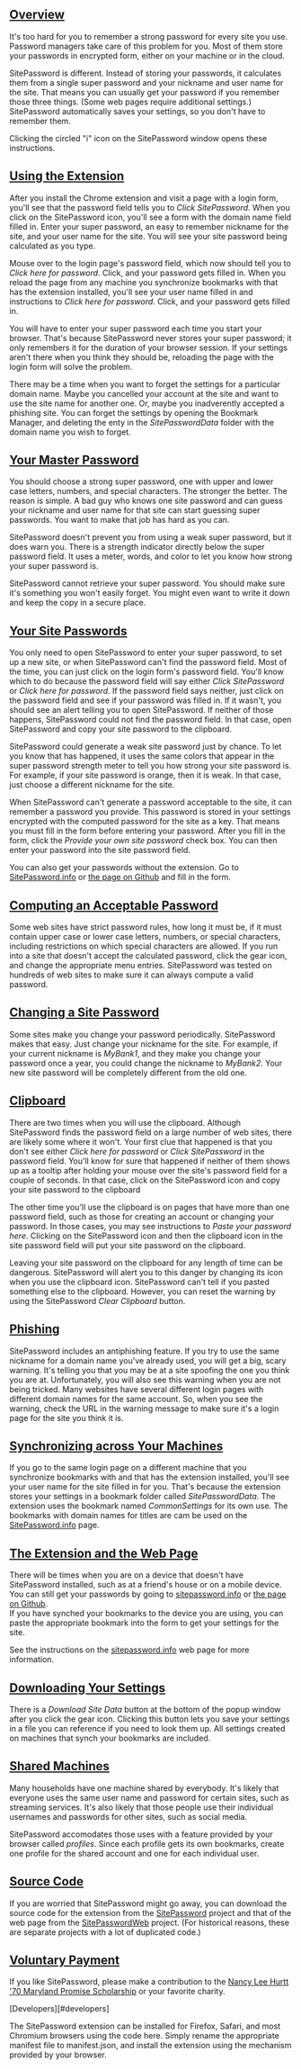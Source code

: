 [Overview](#overview)
---------------------

It's too hard for you to remember a strong password for every site
you use. Password managers take care of this problem for you. Most
of them store your passwords in encrypted form, either on your
machine or in the cloud.

SitePassword is different. Instead of
storing your passwords, it calculates them from a single super password
and your nickname and user name
for the site. That means you can usually get your password if
you remember those three things. (Some web pages require additional
settings.) SitePassword automatically saves your settings, so
you don't have to remember them.

Clicking the circled "i" icon on the SitePassword window opens these
instructions.

[Using the Extension](#basic)
---------------------------------------

After you install the Chrome extension and visit a page with a
login form, you'll see that the password field tells you to
*Click SitePassword*. When you click on the SitePassword
icon, you'll see a form with the domain name field filled in.
Enter your super password, an easy to remember nickname for the
site, and your user name for the site. You will see your site
password being calculated as you type. 

Mouse over to the login page's password field, which now should tell you to
*Click here for password*. Click, and your password gets
filled in. When you reload the page from any machine you synchronize bookmarks
with that has the extension installed, you'll see your user name filled in and
instructions to *Click here for password*. Click, and your
password gets filled in. 

You will have to enter your super password each time you start your 
browser.  That's because SitePassword never stores your
super password; it only remembers it for the duration of your
browser session. If your settings aren't there when you think they
should be, reloading the page with the login form will solve the
problem.  

There may be a time when you want to forget the settings for a
particular domain name. Maybe you cancelled your account at the
site and want to use the site name for another one. Or, maybe
you inadverently accepted a phishing site. You can forget the
settings by opening the Bookmark Manager, and deleting the enty
in the *SitePasswordData* folder with the domain name you wish
to forget.


[Your Master Password](#superpassword)
---------------------------------------

You should choose a strong super password, one with upper and
lower case letters, numbers, and special characters. The stronger
the better. The reason is simple. A bad guy who knows one site
password and can guess your nickname and user name for that site
can start guessing super passwords. You want to make that job has
hard as you can.

SitePassword doesn't prevent you from using a weak super password,
but it does warn you. There is a strength indicator directly below
the super password field. It uses a meter, words, and color to
let you know how strong your super password is.

SitePassword cannot retrieve your super password. You should make
sure it's something you won't easily forget. You might even want
to write it down and keep the copy in a secure place.


[Your Site Passwords](#site)
--------------------------

You only need to open SitePassword to enter your super password, to 
set up a new site, or when SitePassword can't find the password field.  Most 
of the time, you can just click on the login 
form's password field.  You'll know which to do because the password field will 
say either *Click SitePassword* or *Click here for password*.  If the 
password field says neither, just click on the password field and see if
your password was filled in.  If it wasn't, you should see
an alert telling you to open SitePassword.  If 
neither of those happens, SitePassword could not find the password field.
In that case, open SitePassword and copy your site password to the clipboard.

SitePassword could generate a weak site password just by chance.  To 
let you know that has happened, it uses the same colors that 
appear in the super password 
strength meter to tell you how strong your site password is. 
For example, if your site password is orange, then it is weak. 
In that case, just choose a different nickname for the site.

When SitePassword can't generate a password acceptable to the site, it can remember a password 
you provide.  This password is stored in your settings encrypted with the computed
password for the site as a key.  That means you must fill in the form before entering 
your password. After you fill in the form, click the <em>Provide your own site password</em> 
check box.  You can then enter your password into the site password field. 

You can also get your passwords without the extension. Go to
[SitePassword.info](https://sitepassword.info) or 
[the page on Github](https://alanhkarp.github.io/SitePasswordWeb) and fill in the form.  

[Computing an Acceptable Password](#acceptable)
--------------------------

Some web sites have strict password rules, how long it must be,
if it must contain upper case or lower case letters, numbers, or
special characters, including restrictions on which special
characters are allowed. If you run into a site that doesn't
accept the calculated password, click the gear icon,
and change the appropriate menu entries. SitePassword
was tested on hundreds of web sites to make sure it can always
compute a valid password.

[Changing a Site Password](#change)
--------------------------

Some sites make you change your password periodically. SitePassword
makes that easy. Just change your nickname for the site. For example,
if your current nickname is *MyBank1*, and they make you change
your password once a year, you could change the nickname to
*MyBank2*.  Your new site password will be completely different
from the old one.

[Clipboard](#clipboard)
--------------------------

There are two times when you will use the clipboard.  Although SitePassword 
finds the password field on a large number of web sites, 
there are likely some where it won't.  Your first clue that happened
is that you don't see either *Click here for password* or
*Click SitePassword* in the password field.  You'll know for 
sure that happened if neither of them shows up as a tooltip after 
holding your mouse over the site's password field for a couple of
seconds.  In that case, click on the SitePassword icon and copy 
your site password to the clipboard

The other time you'll use the clipboard is on pages that have more than 
one password field, such as those for
creating an account or changing your password. In those cases, you
may see instructions to *Paste your password here*.
Clicking on the SitePassword icon and then the clipboard icon in the
site password field will put your site password on the clipboard.

Leaving your site password on the clipboard for any length of time 
can be dangerous.  SitePassword will alert you to this danger by 
changing its icon when you use the clipboard icon.  SitePassword can't 
tell if you pasted something else to the clipboard.  However, you can reset 
the warning by using the SitePassword *Clear Clipboard* button. 

[Phishing](#phishing)
--------------------------

SitePassword includes an antiphishing feature. If you try to use
the same nickname for a domain name you've already used, you will get a big,
scary warning. It's telling you that you may be at a site
spoofing the one you think you are at. Unfortunately, you will
also see this warning when you are not being tricked. Many
websites have several different login pages with different domain
names for the same account. So, when you see the warning, check the URL in the warning message
to make sure it's a login page for the site you think it is.

[Synchronizing across Your Machines](#sync)
--------------------------

If you go to the same login page on a different machine that you
synchronize bookmarks with and that has the extension installed, you'll see your user name
for the site filled in for you. That's because the extension
stores your settings in a bookmark folder called
*SitePasswordData*. The extension uses the bookmark named
*CommonSettings* for its own use. The
bookmarks with domain names for titles are cam be used on the 
[SitePassword.info](https://sitepassword.info) page.

[The Extension and the Web Page](#extension)
--------------------------

There will be times when you are on a device that doesn't have 
SitePassword installed, such as at a friend's house or on a mobile 
device.  You can still get your passwords by going to 
[sitepassword.info](https://sitepassword.info) or 
[the page on Github](https://alanhkarp.github.io/SitePasswordWeb).  
If you have synched your bookmarks to the device you are 
using, you can paste the appropriate bookmark into the form to 
get your settings for the site.

See the instructions on the [sitepassword.info](https://sitepassword.info) web page for more information.

[Downloading Your Settings](#download)
--------------------------

There is a <em>Download Site Data</em> button at the bottom of
the popup window after you click the gear icon.
Clicking this button lets you save your settings in a file you
can reference if you need to look them up.  All settings created on machines that 
synch your bookmarks are included.

[Shared Machines](#shared)
--------------------------

Many households have one machine shared by everybody. It's likely that everyone 
uses the same user name and password for certain sites, such as streaming services. 
It's also likely that those people use their individual usernames and passwords for 
other sites, such as social media.

SitePassword accomodates those uses with a feature provided by your browser called *profiles*. 
Since each profile gets its own bookmarks, create one profile for the shared account and 
one for each individual user.

[Source Code](#source)
----------------------

If you are worried that SitePassword might go away, you can download the source code 
for the extension from the [SitePassword](https://github.com/alanhkarp/SitePassword) 
project and that of the web page from the [SitePasswordWeb](https://github.com/alanhkarp/SitePasswordWeb) 
project. (For historical reasons, these are separate projects with a lot of duplicated code.)

[Voluntary Payment](#payment)
-----------------------------

If you like SitePassword, please make a contribution to the [Nancy Lee Hurtt '70 Maryland Promise Scholarship](https://giving.umd.edu/giving/fund.php?name=nancy-lee-hurtt-70-maryland-promise-scholarship) or your favorite charity.

[Developers][#developers]

The SitePassword extension can be installed for Firefox, Safari, and most Chromium browsers
using the code here.  Simply rename the appropriate manifest file to manifest.json, and 
install the extension using the mechanism provided by your browser.